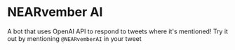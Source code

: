# NEARvember AI

A bot that uses OpenAI API to respond to tweets where it's mentioned! Try it out by mentioning `@NEARvemberAI` in your tweet
